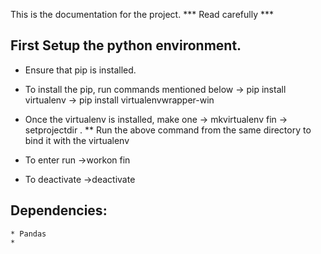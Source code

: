 This is the documentation for the project.
	*** Read carefully ***

## First Setup the python environment.

* Ensure that pip is installed.
* To install the pip, run commands mentioned below
	-> pip install virtualenv
	-> pip install virtualenvwrapper-win
* Once the virtualenv is installed, make one
	-> mkvirtualenv fin
	-> setprojectdir .
	** Run the above command from the same directory  to bind it with the virtualenv

* To enter run
	->workon fin
* To deactivate
	->deactivate

## Dependencies:
	* Pandas
	*
